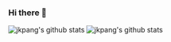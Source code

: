 ### Hi there 👋

<!--
**jkpang/jkpang** is a ✨ _special_ ✨ repository because its `README.md` (this file) appears on your GitHub profile.

Here are some ideas to get you started:

- 🔭 I’m currently working on ...
- 🌱 I’m currently learning ...
- 👯 I’m looking to collaborate on ...
- 🤔 I’m looking for help with ...
- 💬 Ask me about ...
- 📫 How to reach me: ...
- 😄 Pronouns: ...
- ⚡ Fun fact: ...
-->  

![jkpang's github stats](https://github-readme-stats.vercel.app/api/top-langs?username=jkpang&hide=objective-c)
![jkpang's github stats](https://github-readme-stats.vercel.app/api?username=jkpang&show_icons=true&hide=contribs&count_private=true)
